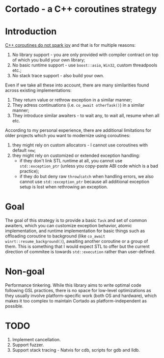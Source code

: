 # Cortado - a C++ coroutines strategy

# Introduction
[C++ coroutines do not spark joy](https://probablydance.com/2021/10/31/c-coroutines-do-not-spark-joy/) and that is for multiple reasons:
1) No library support - you are only provided with compiler contract on top of which you build your own library;
2) No basic runtime support - use `boost::asio`, `Win32`, custom threadpools etc.;
3) No stack trace support - also build your own.

Even if we take all these into account, there are many similarities found across existing implementations:
1) They return value or rethrow exception in a similar manner;
2) They adress continuations (i.e. `co_await otherTask()`) in a similar manner;
3) They introduce similar awaiters - to wait any, to wait all, resume when all etc.

According to my personal experience, there are additional limitations for older projects which you want to modernize using coroutines:
1) they might rely on custom allocators - I cannot use coroutines with default `new`;
2) they might rely on customized or extended exception handling:
    - if they don't link STL runtime at all, you cannot use `std::exception_ptr` (unless you copy-paste ABI code which is a bad practice);
	- if they do but deny raw `throw`/`catch` when handling errors, we also cannot use `std::exception_ptr` because all additional exception setup is lost when rethrowing an exception.

# Goal

The goal of this strategy is to provide a basic `Task` and set of common awaiters, which you can customize exception behavior, atomic implementation, and runtime implementation for basic things such as offloading coroutine to background (like `co_await winrt::resume_background()`), awaiting another coroutine or a group of them. This is something that I would expect STL to offer but the current direction of commitee is towards `std::execution` rather than user-defined.

# Non-goal

Performance tinkering. While this library aims to write optimal code following GSL practices, there is no space for low-level optimizations as they usually involve platform-specific work (both OS and hardware), which makes it too complex to maintain Cortado as platform-independent as possible.

# TODO
1) Implement cancellation.
2) Support fuzzer.
4) Support stack tracing - Natvis for cdb, scripts for gdb and lldb.
